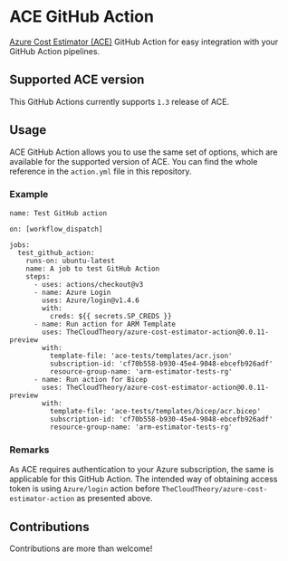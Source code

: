 # ACE GitHub Action
[Azure Cost Estimator (ACE)](https://github.com/TheCloudTheory/arm-estimator) GitHub Action for easy integration with your GitHub Action pipelines. 

## Supported ACE version
This GitHub Actions currently supports `1.3` release of ACE.

## Usage
ACE GitHub Action allows you to use the same set of options, which are available for the supported version of ACE. You can find the whole reference in the `action.yml` file in this repository.

### Example
```
name: Test GitHub action

on: [workflow_dispatch]

jobs:
  test_github_action:
    runs-on: ubuntu-latest
    name: A job to test GitHub Action
    steps:
      - uses: actions/checkout@v3
      - name: Azure Login
        uses: Azure/login@v1.4.6
        with:
          creds: ${{ secrets.SP_CREDS }}
      - name: Run action for ARM Template
        uses: TheCloudTheory/azure-cost-estimator-action@0.0.11-preview
        with:
          template-file: 'ace-tests/templates/acr.json'
          subscription-id: 'cf70b558-b930-45e4-9048-ebcefb926adf'
          resource-group-name: 'arm-estimator-tests-rg'
      - name: Run action for Bicep
        uses: TheCloudTheory/azure-cost-estimator-action@0.0.11-preview
        with:
          template-file: 'ace-tests/templates/bicep/acr.bicep'
          subscription-id: 'cf70b558-b930-45e4-9048-ebcefb926adf'
          resource-group-name: 'arm-estimator-tests-rg'
```

### Remarks
As ACE requires authentication to your Azure subscription, the same is applicable for this GitHub Action. The intended way of obtaining access token is using `Azure/login` action before `TheCloudTheory/azure-cost-estimator-action` as presented above.

## Contributions
Contributions are more than welcome!